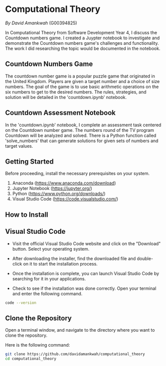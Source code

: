 # Computational Theory

<i>By David Amankwah</i> (G00394825)

In Computational Theory from Software Development Year 4, I discuss the Countdown numbers game. I created a Juypter notebook to investigate and demonstrate the Countdown numbers game's challenges and functionality. The work I did researching the topic would be documented in the notebook.

## Countdown Numbers Game
The countdown number game is a popular puzzle game that originated in the United Kingdom. Players are given a target number and a choice of size numbers. The goal of the game is to use basic arithmetic operations on the six numbers to get to the desired numbers. The rules, strategies, and solution will be detailed in the 'countdown.ipynb' notebook.

## Countdown Assessment Notebook
In the 'countdown.ipynb' notebook, I complete an assessment task centered on the Countdown number game. The numbers round of the TV program Countdown will be analyzed and solved. There is a Python function called 'solve_numbers' that can generate solutions for given sets of numbers and target values.

## Getting Started
Before proceeding, install the necessary prerequisites on your system.

1. Anaconda (https://www.anaconda.com/download)
2. Jupyter Notebook (https://jupyter.org/)
3. Python (https://www.python.org/downloads/)
4. Visual Studio Code (https://code.visualstudio.com/)

## How to Install

<h2>Visual Studio Code</h2>

+ Visit the official Visual Studio Code website and click on the "Download" button. Select your operating system.

+ After downloading the installer, find the downloaded file and double-click on it to start the installation process.

+ Once the installation is complete, you can launch Visual Studio Code by searching for it in your applications.

+ Check to see if the installation was done correctly. Open your terminal and enter the following command.
```bash
code --version
```

## Clone the Repository
Open a terminal window, and navigate to the directory where you want to clone the repository.

Here is the following command:
```bash
git clone https://github.com/davidamankwah/computational_theory
cd computational_theory
```